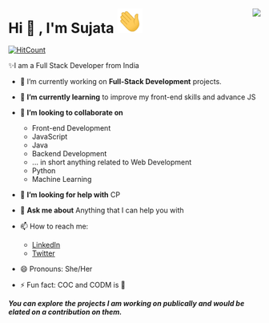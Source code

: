 # Hi 👐 , I'm Sujata <img src="https://raw.githubusercontent.com/ABSphreak/ABSphreak/master/gifs/Hi.gif" width="50px"> <img  align='right' src="https://raw.githubusercontent.com/sumitt1080/sujata13/master/profileimage.jpg">

[![HitCount](http://hits.dwyl.com/sujata13/sujata13.svg)](http://hits.dwyl.com/sujata13/sujata13)

✨I am a Full Stack Developer from India

<!--
**sujata13/sujata13** is a ✨ _special_ ✨ repository because its `README.md` (this file) appears on your GitHub profile.

Here are some ideas to get you started:
-->
- 🔭 I’m currently working on **Full-Stack Development** projects.
- 🌱 **I’m currently learning** to improve my front-end skills and advance JS
- 👯 **I’m looking to collaborate on** 
    * Front-end Development
    * JavaScript
    * Java
    * Backend Development
    * ... in short anything related to Web Development
    * Python
    * Machine Learning
    
- 🤔 **I’m looking for help with** CP 

- 💬 **Ask me about** Anything that I can help you with
     
- 📫 How to reach me: 
    * [LinkedIn](https://www.linkedin.com/in/sujata-mishra-2ab834168/)
    * [Twitter](https://twitter.com/SujataM27610308)
    
- 😄 Pronouns: She/Her

- ⚡ Fun fact: COC and CODM is 💖

__*You can explore the projects I am working on publically and would be elated on a contribution on them.*__
